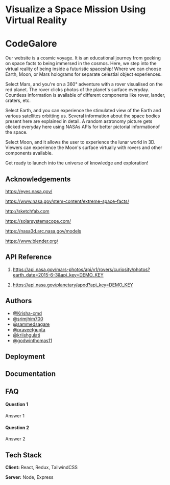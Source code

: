 
# Visualize a Space Mission Using Virtual Reality
# CodeGalore





Our website is a cosmic voyage. It is an educational journey from geeking on space facts to being immersed in the cosmos. Here, we step into the virtual reality of being inside a futuristic spaceship! Where we can choose Earth, Moon, or Mars holograms for separate celestial object experiences.


Select Mars, and you're on a 360° adventure with a rover visualised on the red planet. The rover clicks photos of the planet's surface  everyday. Countless information is available of different components like rover, lander, craters, etc.

Select Earth, and you can experience the stimulated view of the Earth and various satellites orbitting us. Several information about the space bodies present here are explained in detail. A random astronomy picture gets clicked everyday here using NASAs APIs for better pictorial informationof the space.

Select Moon, and it allows the user to experience the lunar world in 3D. Viewers can experience the Moon's surface virtually with rovers and other components available.
 
Get ready to launch into the universe of knowledge and exploration!
## Acknowledgements

 https://eyes.nasa.gov/

 https://www.nasa.gov/stem-content/extreme-space-facts/

 http://sketchfab.com

 https://solarsystemscope.com/

 https://nasa3d.arc.nasa.gov/models

 https://www.blender.org/
## API Reference

1) https://api.nasa.gov/mars-photos/api/v1/rovers/curiosity/photos?earth_date=2015-6-3&api_key=DEMO_KEY

2) https://api.nasa.gov/planetary/apod?api_key=DEMO_KEY
## Authors

- [@Krisha-cmd](https://www.github.com/Krisha-cmd)
- [@srimjhim700](https://www.github.com/srimjhim700)
- [@sammedsagare](https://www.github.com/sammedsagare)
- [@praveetgupta](https://www.github.com/praveetgupta)
- [@kriishgulati](https://www.github.com/kriishgulati)
- [@godwinthomas11](https://www.github.com/godwinthomas11)



## Deployment



## Documentation




## FAQ

#### Question 1

Answer 1

#### Question 2

Answer 2


## Tech Stack

**Client:** React, Redux, TailwindCSS

**Server:** Node, Express

